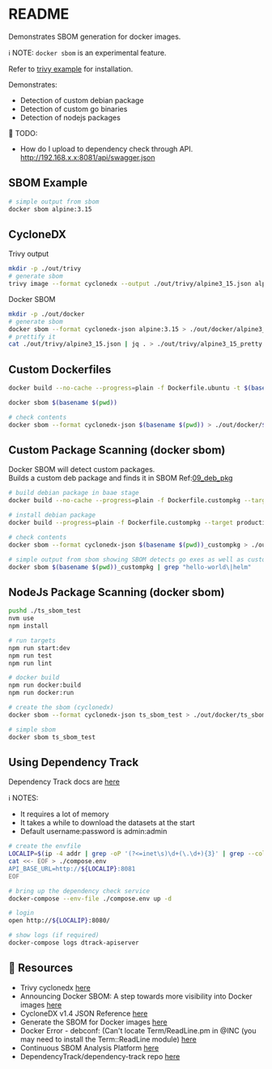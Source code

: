 # README

Demonstrates SBOM generation for docker images.  

ℹ️ NOTE: `docker sbom` is an experimental feature.  

Refer to [trivy example](../48_trivy/README.md) for installation.  

Demonstrates:

* Detection of custom debian package
* Detection of custom go binaries
* Detection of nodejs packages

📝 TODO:

* How do I upload to dependency check through API. http://192.168.x.x:8081/api/swagger.json

## SBOM Example

```sh
# simple output from sbom
docker sbom alpine:3.15
```

## CycloneDX

Trivy output  

```sh
mkdir -p ./out/trivy
# generate sbom
trivy image --format cyclonedx --output ./out/trivy/alpine3_15.json alpine:3.15
```

Docker SBOM  

```sh
mkdir -p ./out/docker
# generate sbom
docker sbom --format cyclonedx-json alpine:3.15 > ./out/docker/alpine3_15.json
# prettify it
cat ./out/trivy/alpine3_15.json | jq . > ./out/trivy/alpine3_15_pretty.json
```

## Custom Dockerfiles

```sh
docker build --no-cache --progress=plain -f Dockerfile.ubuntu -t $(basename $(pwd)) .

docker sbom $(basename $(pwd))

# check contents
docker sbom --format cyclonedx-json $(basename $(pwd)) > ./out/docker/$(basename $(pwd)).json
```

## Custom Package Scanning (docker sbom)

Docker SBOM will detect custom packages.  
Builds a custom deb package and finds it in SBOM Ref:[09_deb_pkg](https://github.com/chrisguest75/shell_examples/tree/master/09_deb_pkg)  

```sh
# build debian package in baae stage 
docker build --no-cache --progress=plain -f Dockerfile.custompkg --target builder -t $(basename $(pwd))_custompkg .

# install debian package
docker build --progress=plain -f Dockerfile.custompkg --target production -t $(basename $(pwd))_custompkg .

# check contents
docker sbom --format cyclonedx-json $(basename $(pwd))_custompkg > ./out/docker/$(basename $(pwd))_custompkg.json

# simple output from sbom showing SBOM detects go exes as well as custom packages
docker sbom $(basename $(pwd))_custompkg | grep "hello-world\|helm"
```

## NodeJs Package Scanning (docker sbom)

```sh
pushd ./ts_sbom_test
nvm use
npm install

# run targets
npm run start:dev
npm run test
npm run lint

# docker build
npm run docker:build
npm run docker:run

# create the sbom (cyclonedx)
docker sbom --format cyclonedx-json ts_sbom_test > ./out/docker/ts_sbom_test.json

# simple sbom
docker sbom ts_sbom_test
```

## Using Dependency Track

Dependency Track docs are [here](https://docs.dependencytrack.org/)

ℹ️ NOTES:

* It requires a lot of memory
* It takes a while to download the datasets at the start
* Default username:password is admin:admin

```sh
# create the envfile
LOCALIP=$(ip -4 addr | grep -oP '(?<=inet\s)\d+(\.\d+){3}' | grep --color=never 192.168)
cat <<- EOF > ./compose.env
API_BASE_URL=http://${LOCALIP}:8081
EOF

# bring up the dependency check service
docker-compose --env-file ./compose.env up -d  

# login
open http://${LOCALIP}:8080/

# show logs (if required)
docker-compose logs dtrack-apiserver   
```

## 👀 Resources

* Trivy cyclonedx [here](https://aquasecurity.github.io/trivy/v0.24.2/advanced/sbom/cyclonedx/)
* Announcing Docker SBOM: A step towards more visibility into Docker images [here](https://www.docker.com/blog/announcing-docker-sbom-a-step-towards-more-visibility-into-docker-images/)
* CycloneDX v1.4 JSON Reference [here](https://cyclonedx.org/docs/1.4/json/)
* Generate the SBOM for Docker images [here](https://docs.docker.com/engine/sbom/)  
* Docker Error - debconf: (Can't locate Term/ReadLine.pm in @INC (you may need to install the Term::ReadLine module) [here](https://linuxamination.blogspot.com/2021/05/docker-error-debconf-cant-locate.html)
* Continuous SBOM Analysis Platform [here](https://dependencytrack.org/)  
* DependencyTrack/dependency-track repo [here](https://github.com/DependencyTrack/dependency-track)

